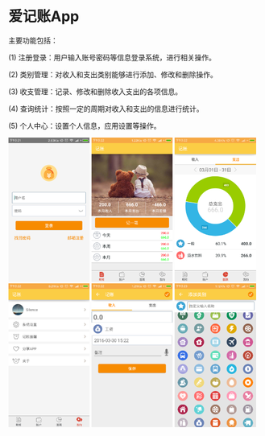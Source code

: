 爱记账App
=====
主要功能包括：

(1) 注册登录：用户输入账号密码等信息登录系统，进行相关操作。

(2) 类别管理：对收入和支出类别能够进行添加、修改和删除操作。

(3) 收支管理：记录、修改和删除收入支出的各项信息。

(4) 查询统计：按照一定的周期对收入和支出的信息进行统计。

(5) 个人中心：设置个人信息，应用设置等操作。

<p>
  <img src="screenshot/Screenshot_2016-03-30-15-21-42_com.silence.accoun.png" width="32%"/>
  <img src="screenshot/Screenshot_2016-03-30-15-22-07_com.silence.accoun.png" width="32%"/>
  <img src="screenshot/Screenshot_2016-03-30-15-22-17_com.silence.accoun.png" width="32%"/>
  <img src="screenshot/Screenshot_2016-03-30-15-22-10_com.silence.accoun.png" width="32%"/>
  <img src="screenshot/Screenshot_2016-03-30-15-22-32_com.silence.accoun.png" width="32%"/>
  <img src="screenshot/Screenshot_2016-03-30-15-23-05_com.silence.accoun.png" width="32%"/>
</p>
